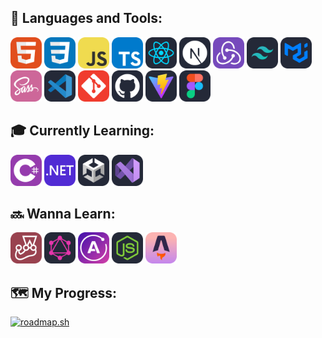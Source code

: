 ## 🧰 Languages and Tools:
<p>
<img src="https://github.com/tandpfun/skill-icons/blob/main/icons/HTML.svg" alt="HTML" height="50" margin:4px">
<img src="https://github.com/tandpfun/skill-icons/blob/main/icons/CSS.svg" alt="CSS" height="50" margin:4px">
<img src="https://github.com/tandpfun/skill-icons/blob/main/icons/JavaScript.svg" alt="Javascript" height="50" margin:4px">
<img src="https://github.com/tandpfun/skill-icons/blob/main/icons/TypeScript.svg" alt="TypeScript" height="50" margin:4px">
<img src="https://github.com/tandpfun/skill-icons/blob/main/icons/React-Dark.svg" alt="React" height="50" margin:4px">
<img src="https://github.com/tandpfun/skill-icons/blob/main/icons/NextJS-Dark.svg" alt="NextJS" height="50" margin:4px">
<img src="https://github.com/tandpfun/skill-icons/blob/main/icons/Redux.svg" alt="Redux" height="50" margin:4px">
<img src="https://github.com/tandpfun/skill-icons/blob/main/icons/TailwindCSS-Dark.svg" alt="Tailwind" height="50" margin:4px">
<img src="https://github.com/tandpfun/skill-icons/blob/main/icons/MaterialUI-Dark.svg" alt="MaterialUI" height="50" margin:4px">
<img src="https://github.com/tandpfun/skill-icons/blob/main/icons/Sass.svg" alt="Sass" height="50" margin:4px">
<img src="https://github.com/tandpfun/skill-icons/blob/main/icons/VSCode-Dark.svg" alt="VS Code" height="50" margin:4px">
<img src="https://github.com/tandpfun/skill-icons/blob/main/icons/Git.svg" alt="Git" height="50" margin:4px">
<img src="https://github.com/tandpfun/skill-icons/blob/main/icons/Github-Dark.svg" alt="Github" height="50" margin:4px">
<img src="https://github.com/tandpfun/skill-icons/blob/main/icons/Vite-Dark.svg" alt="Vite" height="50" margin:4px">
<img src="https://github.com/tandpfun/skill-icons/blob/main/icons/Figma-Dark.svg" alt="Figma" height="50" margin:4px">
</p>

## 🎓 Currently Learning:
<p> 
<img src="https://github.com/tandpfun/skill-icons/blob/main/icons/CS.svg" alt="CPP" height="50" margin:4px">
<img src="https://github.com/tandpfun/skill-icons/blob/main/icons/DotNet.svg" alt="DotNET" height="50" margin:4px">
<img src="https://github.com/tandpfun/skill-icons/blob/main/icons/Unity-Dark.svg" alt="Unity" height="50" margin:4px">
<img src="https://github.com/tandpfun/skill-icons/blob/main/icons/VisualStudio-Dark.svg" alt="VS" height="50" margin:4px">
</p>

## 🔜 Wanna Learn:
<p>
<img src="https://github.com/tandpfun/skill-icons/blob/main/icons/Jest.svg" alt="Jest" height="50" margin:4px">
<img src="https://github.com/tandpfun/skill-icons/blob/main/icons/GraphQL-Dark.svg" alt="GraphQL" height="50" margin:4px ">
<img src="https://github.com/tandpfun/skill-icons/blob/main/icons/Apollo.svg" alt="Apollo" height="50" margin:4px"> 
<img src="https://github.com/tandpfun/skill-icons/blob/main/icons/NodeJS-Dark.svg" alt="NodeJS" height="50" margin:4px">
<img src="https://github.com/tandpfun/skill-icons/blob/main/icons/Astro.svg" alt="Astro" height="50" margin:4px">
</p>

## 🗺 My Progress:

[![roadmap.sh](https://api.roadmap.sh/v1-badge/wide/64c6fbd68bda28d991481ceb?variant=dark&roadmaps=frontend%2Cjavascript%2Ctypescript%2Creact)](https://roadmap.sh)
